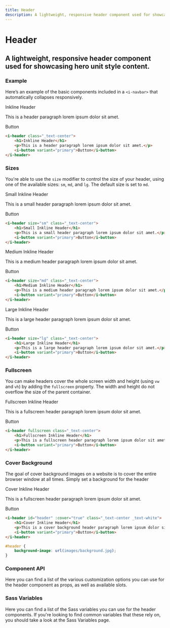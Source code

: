 ```yaml
---
title: Header
description: A lightweight, responsive header component used for showcasing hero unit style content.
---
```


# Header
## A lightweight, responsive header component used for showcasing hero unit style content.

### Example
Here’s an example of the basic components included in a  `<i-navbar>` that automatically collapses responsively.

<i-code title="Header Example">
<i-tab type="preview">
    <i-header class="_text-center">
        <p class="h1">Inkline Header</p>
        <p>This is a header paragraph lorem ipsum dolor sit amet.</p>
        <i-button variant="primary">Button</i-button>
    </i-header>
</i-tab>
<i-tab type="html">

~~~html
<i-header class="_text-center">
    <h1>Inkline Header</h1>
    <p>This is a header paragraph lorem ipsum dolor sit amet.</p>
    <i-button variant="primary">Button</i-button>
</i-header>
~~~

</i-tab>
</i-code>

### Sizes
You're able to use the `size` modifier to control the size of your header, using one of the available sizes: `sm`, `md`, and `lg`. 
The default size is set to `md`.

<i-code title="Header Small Size">
<i-tab type="preview">
    <i-header size="sm" class="_text-center">
        <p class="h1">Small Inkline Header</p>
        <p>This is a small header paragraph lorem ipsum dolor sit amet.</p>
        <i-button variant="primary">Button</i-button>
    </i-header>
</i-tab>
<i-tab type="html">

~~~html
<i-header size="sm" class="_text-center">
    <h1>Small Inkline Header</h1>
    <p>This is a small header paragraph lorem ipsum dolor sit amet.</p>
    <i-button variant="primary">Button</i-button>
</i-header>
~~~

</i-tab>
</i-code>

<i-code title="Header Medium Size">
<i-tab type="preview">
    <i-header size="md" class="_text-center">
        <p class="h1">Medium Inkline Header</p>
        <p>This is a medium header paragraph lorem ipsum dolor sit amet.</p>
        <i-button variant="primary">Button</i-button>
    </i-header>
</i-tab>
<i-tab type="html">

~~~html
<i-header size="md" class="_text-center">
    <h1>Medium Inkline Header</h1>
    <p>This is a medium header paragraph lorem ipsum dolor sit amet.</p>
    <i-button variant="primary">Button</i-button>
</i-header>
~~~

</i-tab>
</i-code>

<i-code title="Header Large Size">
<i-tab type="preview">
    <i-header size="lg" class="_text-center">
        <p class="h1">Large Inkline Header</p>
        <p>This is a large header paragraph lorem ipsum dolor sit amet.</p>
        <i-button variant="primary">Button</i-button>
    </i-header>
</i-tab>
<i-tab type="html">

~~~html
<i-header size="lg" class="_text-center">
    <h1>Large Inkline Header</h1>
    <p>This is a large header paragraph lorem ipsum dolor sit amet.</p>
    <i-button variant="primary">Button</i-button>
</i-header>
~~~

</i-tab>
</i-code>

### Fullscreen
You can make headers cover the whole screen width and height (using `vw` and `vh`) by adding the `fullscreen` property. The width and height do not overflow the size of the parent container.

<i-code title="Fullescreen Header">
<i-tab type="preview">
    <i-header fullscreen class="_text-center">
        <p class="h1">Fullscreen Inkline Header</p>
        <p>This is a fullscreen header paragraph lorem ipsum dolor sit amet.</p>
        <i-button variant="primary">Button</i-button>
    </i-header>
</i-tab>
<i-tab type="html">

~~~html
<i-header fullscreen class="_text-center">
    <h1>Fullscreen Inkline Header</h1>
    <p>This is a fullscreen header paragraph lorem ipsum dolor sit amet.</p>
    <i-button variant="primary">Button</i-button>
</i-header>
~~~

</i-tab>
</i-code>

### Cover Background
The goal of cover background images on a website is to cover the entire browser window at all times. Simply set a background for the header

<i-code title="Header Cover Background">
<i-tab type="preview">
    <i-header id="cover-inkline-header" :cover="true" class="_text-center _text-white">
        <p class="h1">Cover Inkline Header</p>
        <p>This is a fullscreen header paragraph lorem ipsum dolor sit amet.</p>
        <i-button variant="primary">Button</i-button>
    </i-header>
</i-tab>
<i-tab type="html">

~~~html
<i-header id="header" :cover="true" class="_text-center _text-white">
    <h1>Cover Inkline Header</h1>
    <p>This is a cover background header paragraph lorem ipsum dolor sit amet.</p>
    <i-button variant="primary">Button</i-button>
</i-header>
~~~

</i-tab>
<i-tab slot="css">

~~~css
#header {
    background-image: url(images/background.jpg);
}
~~~

</i-tab>
</i-code>

### Component API
Here you can find a list of the various customization options you can use for the header component as props, as well as available slots.

<i-code title="Header API" expanded markup="i-header" link="https://github.com/inkline/inkline/tree/master/packages/inkline/src/components/IHeader">
    <i-tab type="props">
        <api-table>
            <api-table-row>
                <template slot="property">cover</template>
                <template slot="description">Sets the background image as cover, resizing itself responsively to fit the header size.</template>
                <template slot="type"><code>Boolean</code></template>
                <template slot="values"><code>true</code>, <code>false</code></template>
                <template slot="default"><code>true</code></template>
            </api-table-row>
            <api-table-row>
                <template slot="property">fluid</template>
                <template slot="description">Sets the <code>IContainer</code> wrapping the headers's content as fluid.</template>
                <template slot="type"><code>Boolean</code></template>
                <template slot="values"><code>true</code>, <code>false</code></template>
                <template slot="default"><code>false</code></template>
            </api-table-row>
            <api-table-row>
                <template slot="property">fullscreen</template>
                <template slot="description">Sets the Header component to cover the whole screen width and height.</template>
                <template slot="type"><code>Boolean</code></template>
                <template slot="values"><code>true</code>, <code>false</code></template>
                <template slot="default"><code>false</code></template>
            </api-table-row>
            <api-table-row>
                <template slot="property">size</template>
                <template slot="description">Sets the size of the header component.</template>
                <template slot="type"><code>String</code></template>
                <template slot="values"><code>sm</code>, <code>md</code>, <code>lg</code></template>
                <template slot="default"><code>md</code></template>
            </api-table-row>
        </api-table>
    </i-tab>
    <i-tab type="slots">
        <api-table>
            <api-table-row>
                <template slot="slot">default</template>
                <template slot="description">Slot for header default content.</template>
            </api-table-row>
        </api-table>
    </i-tab>
</i-code>

### Sass Variables
Here you can find a list of the Sass variables you can use for the header components. If you're looking to find common variables that these rely on, you should take a look at the <nuxt-link :to="{ name: 'docs-core-sass-variables' }">Sass Variables</nuxt-link> page.

<i-code title="Header" expanded>
    <i-tab type="scss">
        <api-table>
            <api-table-row>
                <template slot="property">$header-padding-base</template>
                <template slot="default"><code>10rem</code></template>
            </api-table-row>
            <api-table-row>
                <template slot="property">$header-padding</template>
                <template slot="default"><code>size-map($header-padding-base, $sizes, $size-multipliers)</code></template>
            </api-table-row>
            <api-table-row>
                <template slot="property">$header-background-color-light</template>
                <template slot="default"><code>$color-gray-20</code></template>
            </api-table-row>
            <api-table-row>
                <template slot="property">$header-background-color-dark</template>
                <template slot="default"><code>$color-gray-80</code></template>
            </api-table-row>
        </api-table>
    </i-tab>
</i-code> 

